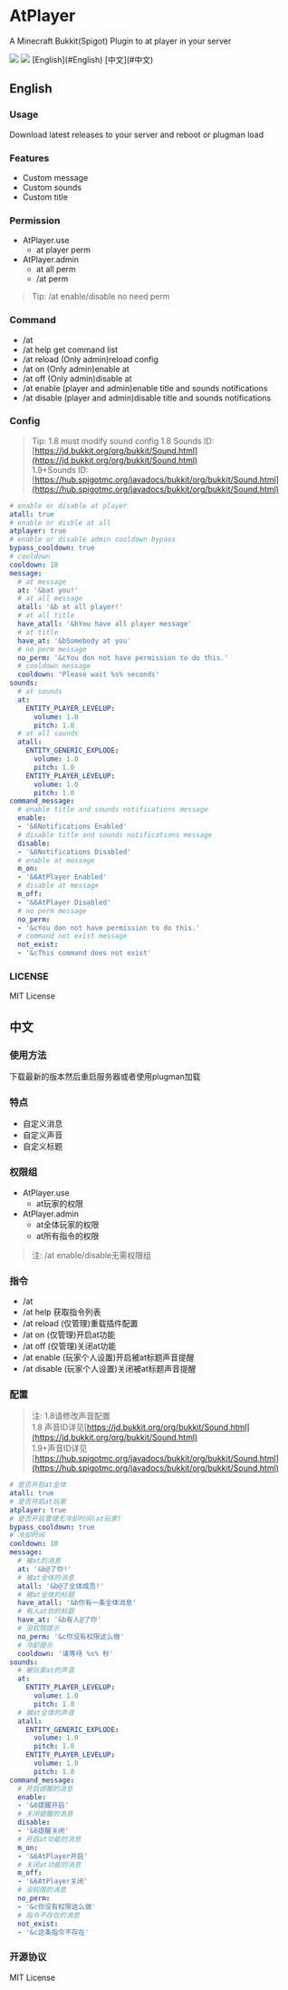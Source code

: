 # AtPlayer
A Minecraft Bukkit(Spigot) Plugin to at player in your server  


<img src="https://hank9999.github.io/AtPlayer/image/1.png" style="max-width:100%;">
<img src="https://hank9999.github.io/AtPlayer/image/2.png" style="max-width:100%;">
[English](#English)  
[中文](#中文)

## English
### Usage
Download latest releases to your server and reboot or plugman load

### Features
 - Custom message
 - Custom sounds
 - Custom title

### Permission
 - AtPlayer.use
   - at player perm
 - AtPlayer.admin
   - at all perm
   - /at perm
> Tip:
> /at enable/disable no need perm 

### Command
 - /at
 - /at help get command list
 - /at reload (Only admin)reload config
 - /at on (Only admin)enable at
 - /at off (Only admin)disable at
 - /at enable (player and admin)enable title and sounds notifications
 - /at disable (player and admin)disable title and sounds notifications

### Config
>Tip: 1.8 must modify sound config
>1.8 Sounds ID: [https://jd.bukkit.org/org/bukkit/Sound.html](https://jd.bukkit.org/org/bukkit/Sound.html)  
>1.9+Sounds ID: [https://hub.spigotmc.org/javadocs/bukkit/org/bukkit/Sound.html](https://hub.spigotmc.org/javadocs/bukkit/org/bukkit/Sound.html)  

```yaml
# enable or disable at player
atall: true
# enable or disble at all
atplayer: true
# enable or disable admin cooldown bypass
bypass_cooldown: true
# cooldown
cooldown: 10
message:
  # at message
  at: '&bat you!'
  # at all message
  atall: '&b at all player!'
  # at all title
  have_atall: '&bYou have all player message'
  # at title
  have_at: '&bSomebody at you'
  # no perm message
  no_perm: '&cYou don not have permission to do this.'
  # cooldown message
  cooldown: 'Please wait %s% seconds'
sounds:
  # at sounds
  at:
    ENTITY_PLAYER_LEVELUP:
      volume: 1.0
      pitch: 1.0
  # at all sounds
  atall:
    ENTITY_GENERIC_EXPLODE:
      volume: 1.0
      pitch: 1.0
    ENTITY_PLAYER_LEVELUP:
      volume: 1.0
      pitch: 1.0
command_message:
  # enable title and sounds notifications message
  enable:
  - '&6Notifications Enabled'
  # disable title and sounds notifications message
  disable:
  - '&6Notifications Disabled'
  # enable at message
  m_on:
  - '&6AtPlayer Enabled'
  # disable at message
  m_off:
  - '&6AtPlayer Disabled'
  # no perm message
  no_perm:
  - '&cYou don not have permission to do this.'
  # command not exist message
  not_exist:
  - '&cThis command does not exist'

```
### LICENSE
MIT License

## 中文
### 使用方法
下载最新的版本然后重启服务器或者使用plugman加载

### 特点
 - 自定义消息
 - 自定义声音
 - 自定义标题

### 权限组
 - AtPlayer.use
   - at玩家的权限
 - AtPlayer.admin
   - at全体玩家的权限
   - at所有指令的权限
> 注:
> /at enable/disable无需权限组  

### 指令
 - /at
 - /at help 获取指令列表
 - /at reload (仅管理)重载插件配置
 - /at on (仅管理)开启at功能
 - /at off (仅管理)关闭at功能
 - /at enable (玩家个人设置)开启被at标题声音提醒
 - /at disable (玩家个人设置)关闭被at标题声音提醒

### 配置
>注: 1.8请修改声音配置  
>1.8 声音ID详见[https://jd.bukkit.org/org/bukkit/Sound.html](https://jd.bukkit.org/org/bukkit/Sound.html)  
>1.9+声音ID详见[https://hub.spigotmc.org/javadocs/bukkit/org/bukkit/Sound.html](https://hub.spigotmc.org/javadocs/bukkit/org/bukkit/Sound.html)  

```yaml
# 是否开启at全体
atall: true
# 是否开启at玩家
atplayer: true
# 是否开启管理无冷却时间(at玩家)
bypass_cooldown: true
# 冷却时间
cooldown: 10
message:
  # 被at的消息
  at: '&b@了你!'
  # 被at全体的消息
  atall: '&b@了全体成员!'
  # 被at全体的标题
  have_atall: '&b你有一条全体消息'
  # 有人at你的标题
  have_at: '&b有人@了你'
  # 没权限提示
  no_perm: '&c你没有权限这么做'
  # 冷却提示
  cooldown: '请等待 %s% 秒'
sounds:
  # 被玩家at的声音
  at:
    ENTITY_PLAYER_LEVELUP:
      volume: 1.0
      pitch: 1.0
  # 被at全体的声音
  atall:
    ENTITY_GENERIC_EXPLODE:
      volume: 1.0
      pitch: 1.0
    ENTITY_PLAYER_LEVELUP:
      volume: 1.0
      pitch: 1.0
command_message:
  # 开启提醒的消息
  enable:
  - '&6提醒开启'
  # 关闭提醒的消息
  disable:
  - '&6提醒关闭'
  # 开启at功能的消息
  m_on:
  - '&6AtPlayer开启'
  # 关闭at功能的消息
  m_off:
  - '&6AtPlayer关闭'
  # 没权限的消息
  no_perm:
  - '&c你没有权限这么做'
  # 指令不存在的消息
  not_exist:
  - '&c这条指令不存在'

```
### 开源协议
MIT License